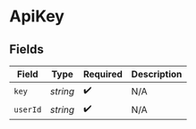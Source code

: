 # ApiKey


## Fields

| Field              | Type               | Required           | Description        |
| ------------------ | ------------------ | ------------------ | ------------------ |
| `key`              | *string*           | :heavy_check_mark: | N/A                |
| `userId`           | *string*           | :heavy_check_mark: | N/A                |